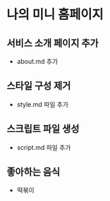 # 나의 미니 홈페이지

## 서비스 소개 페이지 추가
- about.md 추가

## 스타일 구성 제거
- style.md 파일 추가

## 스크립트 파일 생성
- script.md 파일 추가

## 좋아하는 음식
- 떡볶이

